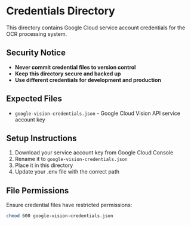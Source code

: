 # Credentials Directory

This directory contains Google Cloud service account credentials for the OCR processing system.

## Security Notice
- **Never commit credential files to version control**
- **Keep this directory secure and backed up**
- **Use different credentials for development and production**

## Expected Files
- `google-vision-credentials.json` - Google Cloud Vision API service account key

## Setup Instructions
1. Download your service account key from Google Cloud Console
2. Rename it to `google-vision-credentials.json`
3. Place it in this directory
4. Update your .env file with the correct path

## File Permissions
Ensure credential files have restricted permissions:
```bash
chmod 600 google-vision-credentials.json
```
